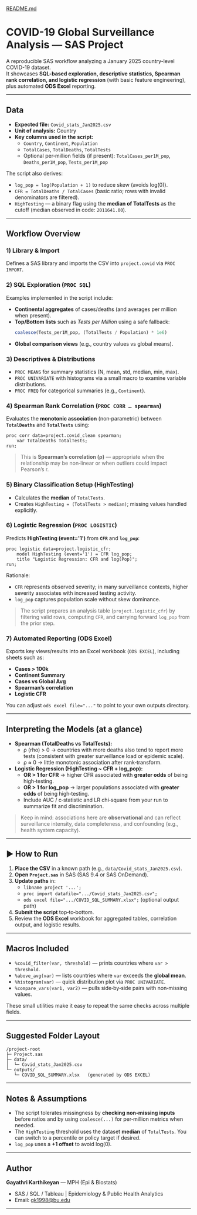 [README.md](https://github.com/user-attachments/files/21765316/README.md)
# COVID-19 Global Surveillance Analysis — SAS Project

A reproducible SAS workflow analyzing a January 2025 country-level COVID-19 dataset.  
It showcases **SQL-based exploration, descriptive statistics, Spearman rank correlation, and logistic regression** (with basic feature engineering), plus automated **ODS Excel** reporting.

---
##  Data
- **Expected file:** `Covid_stats_Jan2025.csv`
- **Unit of analysis:** Country
- **Key columns used in the script:**
  - `Country`, `Continent`, `Population`
  - `TotalCases`, `TotalDeaths`, `TotalTests`
  - Optional per‑million fields (if present): `TotalCases_per1M_pop`, `Deaths_per1M_pop`, `Tests_per1M_pop`

The script also derives:
- `log_pop = log(Population + 1)` to reduce skew (avoids log(0)).
- `CFR = TotalDeaths / TotalCases` (basic ratio; rows with invalid denominators are filtered).
- `HighTesting` — a binary flag using the **median of TotalTests** as the cutoff (median observed in code: `2011641.00`).

---

##  Workflow Overview

### 1) Library & Import
Defines a SAS library and imports the CSV into `project.covid` via `PROC IMPORT`.

### 2) SQL Exploration (`PROC SQL`)
Examples implemented in the script include:
- **Continental aggregates** of cases/deaths (and averages per million when present).
- **Top/Bottom lists** such as *Tests per Million* using a safe fallback:
  ```sql
  coalesce(Tests_per1M_pop, (TotalTests / Population) * 1e6)
  ```
- **Global comparison views** (e.g., country values vs global means).

### 3) Descriptives & Distributions
- `PROC MEANS` for summary statistics (N, mean, std, median, min, max).
- `PROC UNIVARIATE` with histograms via a small macro to examine variable distributions.
- `PROC FREQ` for categorical summaries (e.g., `Continent`).

### 4) **Spearman Rank Correlation** (`PROC CORR … spearman`)
Evaluates the **monotonic association** (non‑parametric) between **`TotalDeaths`** and **`TotalTests`** using:
```sas
proc corr data=project.covid_clean spearman;
    var TotalDeaths TotalTests;
run;
```
> This is **Spearman’s correlation (ρ)** — appropriate when the relationship may be non‑linear or when outliers could impact Pearson’s r.

### 5) **Binary Classification Setup** (HighTesting)
- Calculates the **median** of `TotalTests`.
- Creates `HighTesting = (TotalTests > median)`; missing values handled explicitly.

### 6) **Logistic Regression** (`PROC LOGISTIC`)
Predicts **HighTesting (event='1')** from **`CFR`** and **`log_pop`**:
```sas
proc logistic data=project.logistic_cfr;
    model HighTesting (event='1') = CFR log_pop;
    title "Logistic Regression: CFR and log(Pop)";
run;
```
Rationale:
- `CFR` represents observed severity; in many surveillance contexts, higher severity associates with increased testing activity.
- `log_pop` captures population scale without skew dominance.

> The script prepares an analysis table (`project.logistic_cfr`) by filtering valid rows, computing `CFR`, and carrying forward `log_pop` from the prior step.

### 7) **Automated Reporting** (ODS Excel)
Exports key views/results into an Excel workbook (`ODS EXCEL`), including sheets such as:
- **Cases > 100k**
- **Continent Summary**
- **Cases vs Global Avg**
- **Spearman’s correlation**
- **Logistic CFR**

You can adjust `ods excel file="..."` to point to your own outputs directory.

---

## Interpreting the Models (at a glance)
- **Spearman (TotalDeaths vs TotalTests):**
  - ρ (rho) > 0 → countries with more deaths also tend to report more tests (consistent with greater surveillance load or epidemic scale).
  - ρ ≈ 0 → little monotonic association after rank‑transform.
- **Logistic Regression (HighTesting ~ CFR + log_pop):**
  - **OR > 1 for CFR** → higher CFR associated with **greater odds** of being high‑testing.
  - **OR > 1 for log_pop** → larger populations associated with **greater odds** of being high‑testing.
  - Include AUC / c‑statistic and LR chi‑square from your run to summarize fit and discrimination.

> Keep in mind: associations here are **observational** and can reflect surveillance intensity, data completeness, and confounding (e.g., health system capacity).

---

## ▶ How to Run
1. **Place the CSV** in a known path (e.g., `data/Covid_stats_Jan2025.csv`).
2. **Open `Project.sas`** in SAS (SAS 9.4 or SAS OnDemand).
3. **Update paths** in:
   - `libname project '...';`
   - `proc import datafile=".../Covid_stats_Jan2025.csv";`
   - `ods excel file=".../COVID_SQL_SUMMARY.xlsx";` (optional output path)
4. **Submit the script** top‑to‑bottom.
5. Review the **ODS Excel** workbook for aggregated tables, correlation output, and logistic results.

---

##  Macros Included
- `%covid_filter(var, threshold)` — prints countries where `var > threshold`.
- `%above_avg(var)` — lists countries where `var` exceeds the **global mean**.
- `%histogram(var)` — quick distribution plot via `PROC UNIVARIATE`.
- `%compare_vars(var1, var2)` — pulls side‑by‑side pairs with non‑missing values.

These small utilities make it easy to repeat the same checks across multiple fields.

---

##  Suggested Folder Layout
```
/project-root
├─ Project.sas
├─ data/
│  └─ Covid_stats_Jan2025.csv
└─ outputs/
   └─ COVID_SQL_SUMMARY.xlsx   (generated by ODS EXCEL)
```

---

## Notes & Assumptions
- The script tolerates missingness by **checking non‑missing inputs** before ratios and by using `coalesce(...)` for per‑million metrics when needed.
- The `HighTesting` threshold uses the dataset **median** of `TotalTests`. You can switch to a percentile or policy target if desired.
- `log_pop` uses a **+1 offset** to avoid log(0).

---

##  Author
**Gayathri Karthikeyan** — MPH (Epi & Biostats)  
- SAS / SQL / Tableau | Epidemiology & Public Health Analytics
- Email: gk1998@bu.edu

---
